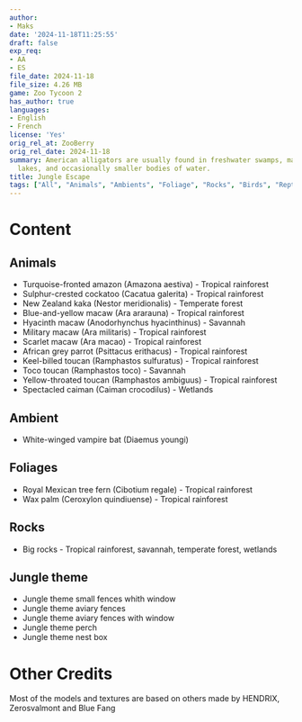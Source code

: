 ```yaml
---
author:
- Maks
date: '2024-11-18T11:25:55'
draft: false
exp_req:
- AA
- ES
file_date: 2024-11-18
file_size: 4.26 MB
game: Zoo Tycoon 2
has_author: true
languages:
- English
- French
license: 'Yes'
orig_rel_at: ZooBerry
orig_rel_date: 2024-11-18
summary: American alligators are usually found in freshwater swamps, marshes, rivers,
  lakes, and occasionally smaller bodies of water.
title: Jungle Escape
tags: ["All", "Animals", "Ambients", "Foliage", "Rocks", "Birds", "Reptiles", "Expansive Packs", "Packs", "ZT2", "Fences"]
---
```

# Content

## Animals
- Turquoise-fronted amazon (Amazona aestiva) - Tropical rainforest
- Sulphur-crested cockatoo (Cacatua galerita) - Tropical rainforest
- New Zealand kaka (Nestor meridionalis) - Temperate forest
- Blue-and-yellow macaw (Ara ararauna) - Tropical rainforest
- Hyacinth macaw (Anodorhynchus hyacinthinus) - Savannah
- Military macaw (Ara militaris) - Tropical rainforest
- Scarlet macaw (Ara macao) - Tropical rainforest
- African grey parrot (Psittacus erithacus) - Tropical rainforest
- Keel-billed toucan (Ramphastos sulfuratus) - Tropical rainforest
- Toco toucan (Ramphastos toco) - Savannah
- Yellow-throated toucan (Ramphastos ambiguus) - Tropical rainforest
- Spectacled caiman (Caiman crocodilus) - Wetlands

## Ambient

- White-winged vampire bat (Diaemus youngi)

## Foliages

- Royal Mexican tree fern (Cibotium regale) - Tropical rainforest
- Wax palm (Ceroxylon quindiuense) - Tropical rainforest

## Rocks

- Big rocks - Tropical rainforest, savannah, temperate forest, wetlands

## Jungle theme

- Jungle theme small fences whith window
- Jungle theme aviary fences
- Jungle theme aviary fences with window
- Jungle theme perch
- Jungle theme nest box

# Other Credits

Most of the models and textures are based on others made by HENDRIX, Zerosvalmont and Blue Fang 